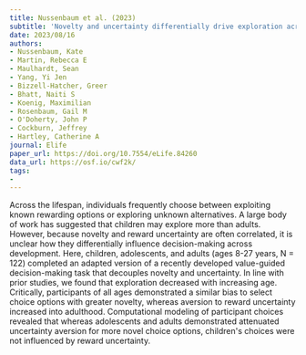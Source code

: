 ```yaml
---
title: Nussenbaum et al. (2023)
subtitle: 'Novelty and uncertainty differentially drive exploration across development'
date: 2023/08/16
authors:
- Nussenbaum, Kate
- Martin, Rebecca E
- Maulhardt, Sean
- Yang, Yi Jen
- Bizzell-Hatcher, Greer
- Bhatt, Naiti S
- Koenig, Maximilian
- Rosenbaum, Gail M
- O'Doherty, John P
- Cockburn, Jeffrey
- Hartley, Catherine A
journal: Elife
paper_url: https://doi.org/10.7554/eLife.84260
data_url: https://osf.io/cwf2k/
tags:
- 
---
```


Across the lifespan, individuals frequently choose between exploiting known rewarding options or exploring unknown alternatives. A large body of work has suggested that children may explore more than adults. However, because novelty and reward uncertainty are often correlated, it is unclear how they differentially influence decision-making across development. Here, children, adolescents, and adults (ages 8-27 years, N = 122) completed an adapted version of a recently developed value-guided decision-making task that decouples novelty and uncertainty. In line with prior studies, we found that exploration decreased with increasing age. Critically, participants of all ages demonstrated a similar bias to select choice options with greater novelty, whereas aversion to reward uncertainty increased into adulthood. Computational modeling of participant choices revealed that whereas adolescents and adults demonstrated attenuated uncertainty aversion for more novel choice options, children's choices were not influenced by reward uncertainty.
